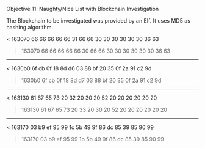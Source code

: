 Objective 11: Naughty/Nice List with Blockchain Investigation

The Blockchain to be investigated was provided by an Elf.
It uses MD5 as hashing algorithm.


< 163070 66 66 66 66 66 31 66 66 30 30 30 30 30 30 36 63

> 163070 66 66 66 66 66 30 66 66 30 30 30 30 30 30 36 63
---
< 1630b0 6f cb 0f 18 8d d6 03 88 bf 20 35 0f 2a 91 c2 9d

> 1630b0 6f cb 0f 18 8d d7 03 88 bf 20 35 0f 2a 91 c2 9d
---
< 163130 61 67 65 73 20 32 20 30 20 52 20 20 20 20 20 20

> 163130 61 67 65 73 20 33 20 30 20 52 20 20 20 20 20 20
---
< 163170 03 b9 ef 95 99 1c 5b 49 9f 86 dc 85 39 85 90 99

> 163170 03 b9 ef 95 99 1b 5b 49 9f 86 dc 85 39 85 90 99

<!--stackedit_data:
eyJoaXN0b3J5IjpbLTU5NDE5MDUyMSw5Mzk0NTM4NzQsMzcwMj
UyNjc0XX0=
-->